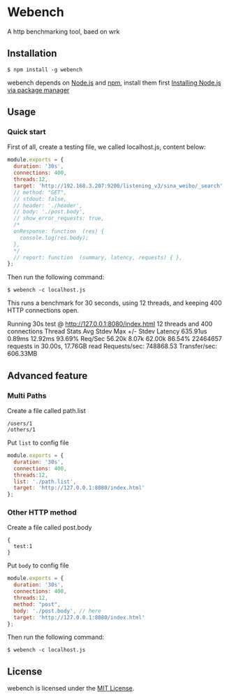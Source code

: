 Webench
=======

A http benchmarking tool, baed on wrk

Installation
-----------

```
$ npm install -g webench
```
webench depends on [Node.js](http://nodejs.org/) and [npm](http://npmjs.org/), install them first [Installing Node.js via package manager](https://github.com/joyent/node/wiki/Installing-Node.js-via-package-manager)

Usage
-------

### Quick start
First of all, create a testing file, we called localhost.js, content below:

```js
module.exports = {
  duration: '30s',
  connections: 400,
  threads:12,
  target: 'http://192.168.3.207:9200/listening_v3/sina_weibo/_search'
  // method: "GET",
  // stdout: false,
  // header: './header',
  // body: './post.body',
  // show_error_requests: true,
  /*
  onResponse: function  (res) {
    console.log(res.body);
  },
  */
  // report: function  (summary, latency, requests) { },
};
```

Then run the following command:
```
$ webench -c localhost.js
```
This runs a benchmark for 30 seconds, using 12 threads, and keeping 400 HTTP connections open.

  Running 30s test @ http://127.0.0.1:8080/index.html
    12 threads and 400 connections
    Thread Stats   Avg      Stdev     Max   +/- Stdev
      Latency   635.91us    0.89ms  12.92ms   93.69%
      Req/Sec    56.20k     8.07k   62.00k    86.54%
    22464657 requests in 30.00s, 17.76GB read
  Requests/sec: 748868.53
  Transfer/sec:    606.33MB

Advanced feature
----------------
### Multi Paths
Create a file called path.list

```
/users/1
/others/1
```

Put `list` to config file
```js
module.exports = {
  duration: '30s',
  connections: 400,
  threads:12,
  list: './path.list',
  target: 'http://127.0.0.1:8080/index.html'
};
```


### Other HTTP method
Create a file called post.body

```
{
  test:1
}
```

Put `body` to config file
```js
module.exports = {
  duration: '30s',
  connections: 400,
  threads:12,
  method: "post",
  body: './post.body', // here
  target: 'http://127.0.0.1:8080/index.html'
};
```

Then run the following command:
```
$ webench -c localhost.js
```
## License

webench is licensed under the [MIT License](http://opensource.org/licenses/MIT).
